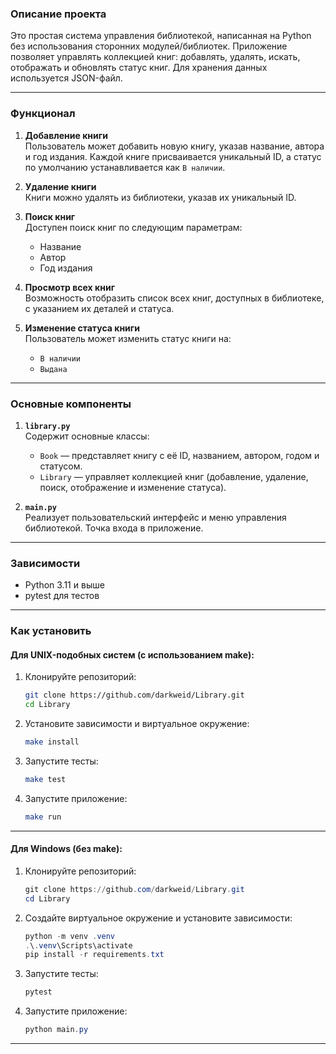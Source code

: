 ### Описание проекта

Это простая система управления библиотекой, написанная на Python без использования сторонних модулей/библиотек. 
Приложение позволяет управлять коллекцией книг: добавлять, удалять, искать, отображать и обновлять статус книг. 
Для хранения данных используется JSON-файл.

---

### Функционал

1. **Добавление книги**  
   Пользователь может добавить новую книгу, указав название, автора и год издания. 
   Каждой книге присваивается уникальный ID, а статус по умолчанию устанавливается как `В наличии`.

2. **Удаление книги**  
   Книги можно удалять из библиотеки, указав их уникальный ID.

3. **Поиск книг**  
   Доступен поиск книг по следующим параметрам:
   - Название
   - Автор
   - Год издания

4. **Просмотр всех книг**  
   Возможность отобразить список всех книг, доступных в библиотеке, с указанием их деталей и статуса.

5. **Изменение статуса книги**  
   Пользователь может изменить статус книги на:
   - `В наличии`
   - `Выдана`

---


### Основные компоненты

1. **`library.py`**  
   Содержит основные классы:
   - `Book` — представляет книгу с её ID, названием, автором, годом и статусом.
   - `Library` — управляет коллекцией книг (добавление, удаление, поиск, отображение и изменение статуса).

2. **`main.py`**  
   Реализует пользовательский интерфейс и меню управления библиотекой.
   Точка входа в приложение.

---

### Зависимости

- Python 3.11 и выше
- pytest для тестов

---

### Как установить
#### Для UNIX-подобных систем (с использованием make):
1. Клонируйте репозиторий:
   ```bash
   git clone https://github.com/darkweid/Library.git
   cd Library
   ```

2. Установите зависимости и виртуальное окружение:
   ```bash
   make install
   ```

3. Запустите тесты:
   ```bash
   make test
   ```

4. Запустите приложение:
   ```bash
   make run
   ```

---
#### Для Windows (без make):
1. Клонируйте репозиторий:
   ```powershell
   git clone https://github.com/darkweid/Library.git
   cd Library
   ```

2. Создайте виртуальное окружение и установите зависимости:
   ```powershell
   python -m venv .venv
   .\.venv\Scripts\activate
   pip install -r requirements.txt
   ```

3. Запустите тесты:
   ```powershell
   pytest
   ```

4. Запустите приложение:
   ```powershell
   python main.py
   ```
---
